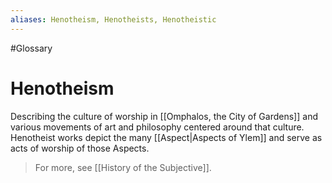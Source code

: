 ```yaml
---
aliases: Henotheism, Henotheists, Henotheistic
---
```

#Glossary 
# Henotheism

Describing the culture of worship in [[Omphalos, the City of Gardens]] and various movements of art and philosophy centered around that culture. Henotheist works depict the many [[Aspect|Aspects of Ylem]] and serve as acts of worship of those Aspects.

> For more, see [[History of the Subjective]].